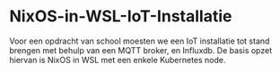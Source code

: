 # NixOS-in-WSL-IoT-Installatie
Voor een opdracht van school moesten we een IoT installatie tot stand brengen met behulp van een MQTT broker, en Influxdb. De basis opzet hiervan is NixOS in WSL met een enkele Kubernetes node. 
